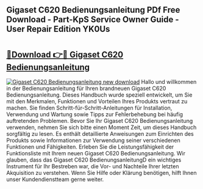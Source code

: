 ## Gigaset C620 Bedienungsanleitung PDf Free Download - Part-KpS Service Owner Guide - User Repair Edition YK0Us

# <h2><a href="http://df1k4xt.blite.top/?on=Gigaset+C620+Bedienungsanleitung">🔗Download 👉🔴 Gigaset C620 Bedienungsanleitung</a></h2>

[![Gigaset C620 Bedienungsanleitung new download](https://i.imgur.com/lujVjoI.png)](http://df1k4xt.blite.top/?on=Gigaset+C620+Bedienungsanleitung)
Hallo und willkommen in der Bedienungsanleitung für Ihren brandneuen Gigaset C620 Bedienungsanleitung. Dieses Handbuch wurde speziell entwickelt, um Sie mit den Merkmalen, Funktionen und Vorteilen Ihres Produkts vertraut zu machen. Sie finden Schritt-für-Schritt-Anleitungen für Installation, Verwendung und Wartung sowie Tipps zur Fehlerbehebung bei häufig auftretenden Problemen. Bevor Sie Ihr Gigaset C620 Bedienungsanleitung verwenden, nehmen Sie sich bitte einen Moment Zeit, um dieses Handbuch sorgfältig zu lesen. Es enthält detaillierte Anweisungen zum Einrichten des Produkts sowie Informationen zur Verwendung seiner verschiedenen Funktionen und Fähigkeiten. Erleben Sie die Leistungsfähigkeit der Funktionsliste mit Ihrem neuen Gigaset C620 Bedienungsanleitung. Wir glauben, dass das Gigaset C620 BedienungsanleitungD ein wichtiges Instrument für Ihr Bestreben war, die Vor- und Nachteile Ihrer letzten Akquisition zu verstehen. Wenn Sie Hilfe oder Klärung benötigen, hilft Ihnen unser Kundendienstteam gerne weiter.
